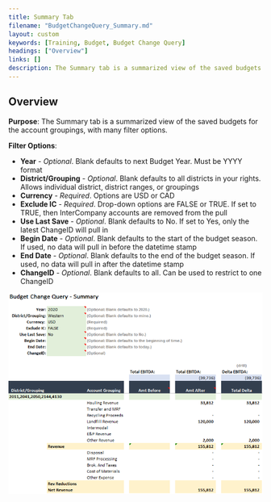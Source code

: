 ```yaml
---
title: Summary Tab
filename: "BudgetChangeQuery_Summary.md"
layout: custom
keywords: [Training, Budget, Budget Change Query]
headings: ["Overview"]
links: []
description: The Summary tab is a summarized view of the saved budgets for the account groupings, with many filter options.
---
```


## Overview

**Purpose**: The Summary tab is a summarized view of the saved budgets for the account groupings, with many filter options.

**Filter Options**:

* **Year** - *Optional*. Blank defaults to next Budget Year. Must be YYYY format
* **District/Grouping** - *Optional*. Blank defaults to all districts in your rights. Allows individual district, district ranges, or groupings
* **Currency** - *Required*. Options are USD or CAD
* **Exclude IC** - *Required*. Drop-down options are FALSE or TRUE. If set to TRUE, then InterCompany accounts are removed from the pull
* **Use Last Save** - *Optional*. Blank defaults to No. If set to Yes, only the latest ChangeID will pull in
* **Begin Date** - *Optional*. Blank defaults to the start of the budget season. If used, no data will pull in before the datetime stamp
* **End Date** - *Optional*. Blank defaults to the end of the budget season. If used, no data will pull in after the datetime stamp
* **ChangeID** - *Optional*. Blank defaults to all. Can be used to restrict to one ChangeID

![](/images/WCNTraining/Budget/BudChangeQuery_Summary_FullView.png)